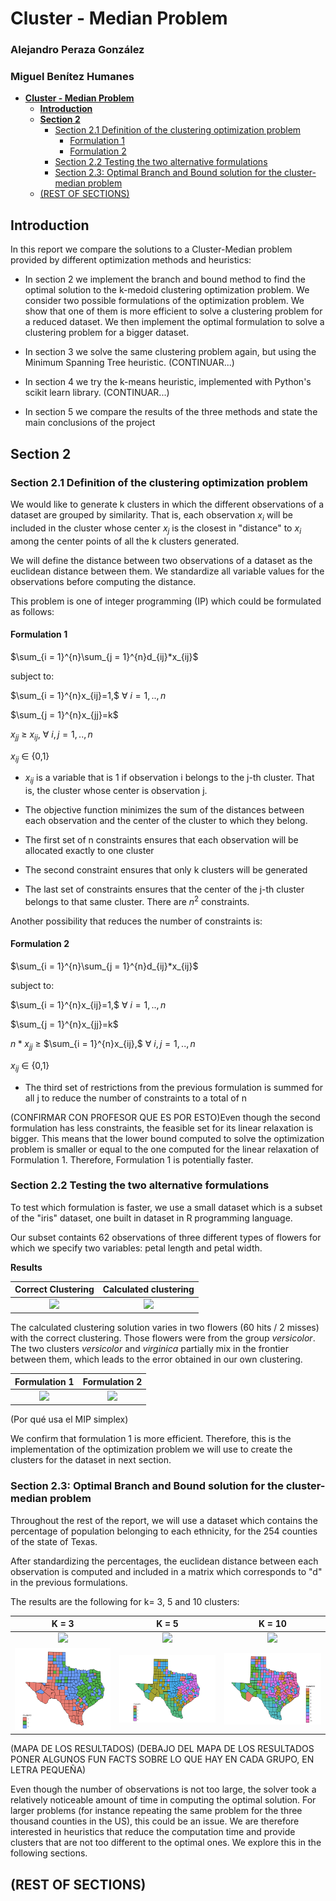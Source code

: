 # **Cluster - Median Problem**

### Alejandro Peraza González <!-- omit in toc -->
### Miguel Benítez Humanes <!-- omit in toc -->

- [**Cluster - Median Problem**](#cluster---median-problem)
  - [**Introduction**](#introduction)
  - [**Section 2**](#section-2)
    - [Section 2.1 Definition of the clustering optimization problem](#section-21-definition-of-the-clustering-optimization-problem)
      - [Formulation 1](#formulation-1)
      - [Formulation 2](#formulation-2)
    - [Section 2.2 Testing the two alternative formulations](#section-22-testing-the-two-alternative-formulations)
    - [Section 2.3: Optimal Branch and Bound solution for the cluster-median problem](#section-23-optimal-branch-and-bound-solution-for-the-cluster-median-problem)
  - [(REST OF SECTIONS)](#rest-of-sections)

## **Introduction**



In this report we compare the solutions to a Cluster-Median problem provided by different optimization methods and heuristics:

- In section 2 we implement the branch and bound method to find the optimal solution to the k-medoid clustering optimization problem. We consider two possible formulations of the optimization problem. We show that one of them is more efficient to solve a clustering problem for a reduced dataset. We then implement the optimal formulation to solve a clustering problem for a bigger dataset.

- In section 3 we solve the same clustering problem again, but using the Minimum Spanning Tree heuristic. (CONTINUAR...)

- In section 4 we try the k-means heuristic, implemented with Python's scikit learn library. (CONTINUAR...)

- In section 5 we compare the results of the three methods and state the main conclusions of the project

## **Section 2**

### Section 2.1 Definition of the clustering optimization problem

We would like to generate k clusters in which the different observations of a dataset are grouped by similarity. That is, each observation $x_{i}$ will be included in the cluster whose center $x_{j}$ is the closest in "distance" to $x_{i}$ among the center points of all the k clusters generated. 

We will define the distance between two observations of a dataset as the euclidean distance between them. We standardize all variable values for the observations before computing the distance.

This problem is one of integer programming (IP) which could be formulated as follows:

#### Formulation 1

$\sum_{i = 1}^{n}\sum_{j = 1}^{n}d_{ij}*x_{ij}$

subject to:

$\sum_{i = 1}^{n}x_{ij}=1,$ $\forall$ $i=1,..,n$

$\sum_{j = 1}^{n}x_{jj}=k$

$x_{jj}$ $\geq$ $x_{ij},$ $\forall$ $i,j=1,..,n$

$x_{ij}$ $\in$ {0,1}


- $x_{ij}$ is a variable that is 1 if observation i belongs to the j-th cluster. That is, the cluster whose center is observation j. 


- The objective function minimizes the sum of the distances between each observation and the center of the cluster to which they belong. 

- The first set of n constraints ensures that each observation will be allocated exactly to one cluster

- The second constraint ensures that only k clusters will be generated

- The last set of constraints ensures that the center of the j-th cluster belongs to that same cluster. There are $n^2$ constraints. 


Another possibility that reduces the number of constraints is: 


#### Formulation 2

$\sum_{i = 1}^{n}\sum_{j = 1}^{n}d_{ij}*x_{ij}$

subject to:

$\sum_{i = 1}^{n}x_{ij}=1,$ $\forall$ $i=1,..,n$

$\sum_{j = 1}^{n}x_{jj}=k$

$n*x_{jj}$ $\geq$ $\sum_{i = 1}^{n}x_{ij},$ $\forall$ $i,j=1,..,n$

$x_{ij}$ $\in$ {0,1}

- The third set of restrictions from the previous formulation is summed for all j to reduce the number of constraints to a total of n

(CONFIRMAR CON PROFESOR QUE ES POR ESTO)Even though the second formulation has less constraints, the feasible set for its linear relaxation is bigger. This means that the lower bound computed to solve the optimization problem is smaller or equal to the one computed for the linear relaxation of Formulation 1. Therefore, Formulation 1 is potentially faster. 

### Section 2.2 Testing the two alternative formulations

To test which formulation is faster, we use a small dataset which is a subset of the "iris" dataset, one built in dataset in R programming language. 

Our subset containts 62 observations of three different types of flowers for which we specify two variables: petal length and petal width.

**Results**


Correct Clustering             |  Calculated clustering
:-------------------------:|:-------------------------:
![](Im%C3%A1genes%20del%20proyecto.%20Parte%201/Clustering%20correcto%20flores.png)  |  ![](Im%C3%A1genes%20del%20proyecto.%20Parte%201/Clustering%20Flores.png)

The calculated clustering solution varies in two flowers (60 hits / 2 misses) with the correct clustering. Those flowers were from the group *versicolor*. The two clusters *versicolor* and *virginica* partially mix in the frontier between them, which leads to the error obtained in our own clustering.


Formulation 1             |  Formulation 2
:-------------------------:|:-------------------------:
![](Im%C3%A1genes%20del%20proyecto.%20Parte%201/Flores%20Resultados%20Form%201.jpeg)  |  ![](Im%C3%A1genes%20del%20proyecto.%20Parte%201/Flores%20Resultados%20Form%202.jpeg)



(Por qué usa el MIP simplex) 

We confirm that formulation 1 is more efficient. Therefore, this is the implementation of the optimization problem we will use to create the clusters for the dataset in next section. 

### Section 2.3: Optimal Branch and Bound solution for the cluster-median problem

Throughout the rest of the report, we will use a dataset which contains the percentage of population belonging to each ethnicity, for the 254 counties of the state of Texas. 

After standardizing the percentages, the euclidean distance between each observation is computed and included in a matrix which corresponds to "d" in the previous formulations. 

The results are the following for k= 3, 5 and 10 clusters: 


K = 3             |  K = 5 | K = 10
:-------------------------:|:-------------------------:|:-------------------------:
![](Im%C3%A1genes%20del%20proyecto.%20Parte%201/Clustering%20Condados%20k%3D3.png)  |  ![](Im%C3%A1genes%20del%20proyecto.%20Parte%201/Clustering%20Condados%20k%3D5.png) |  ![](Im%C3%A1genes%20del%20proyecto.%20Parte%201/Clustering%20Condados%20k%3D10.png)
![](Imagenes%20del%20proyecto%20TX/TexasK3.png)  |  ![](Imagenes%20del%20proyecto%20TX/TexasK5.png) |  ![](Imagenes%20del%20proyecto%20TX/TexasK10.png)


(MAPA DE LOS RESULTADOS)
(DEBAJO DEL MAPA DE LOS RESULTADOS PONER ALGUNOS FUN FACTS SOBRE
LO QUE HAY EN CADA GRUPO, EN LETRA PEQUEÑA)

Even though the number of observations is not too large, the solver took a relatively noticeable amount of time in computing the optimal solution. For larger problems (for instance repeating the same problem for the three thousand counties in the US), this could be an issue. We are therefore interested in heuristics that reduce the computation time and provide clusters that are not too different to the optimal ones. We explore this in the following sections. 

## (REST OF SECTIONS)

